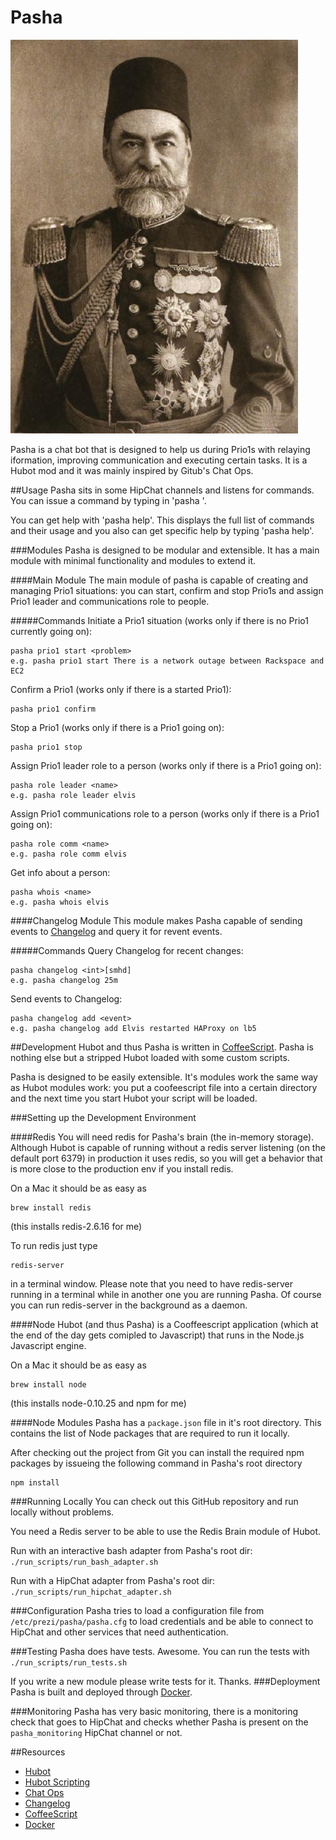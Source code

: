 # Pasha

![Smart Router](doc/pasha.jpg)

Pasha is a chat bot that is designed to help us during Prio1s with relaying iformation, improving communication and executing certain tasks. It is a Hubot mod and it was mainly inspired by Gitub's Chat Ops.

##Usage
Pasha sits in some HipChat channels and listens for commands. You can issue a command by typing in 'pasha <command>'.

You can get help with 'pasha help'. This displays the full list of commands and their usage and you also can get specific help by typing 'pasha <command> help'.

###Modules
Pasha is designed to be modular and extensible. It has a main module with minimal functionality and modules to extend it.

####Main Module
The main module of pasha is capable of creating and managing Prio1 situations: you can start, confirm and stop Prio1s and assign Prio1 leader and communications role to people.

#####Commands
Initiate a Prio1 situation (works only if there is no Prio1 currently going on):
       
    pasha prio1 start <problem>
    e.g. pasha prio1 start There is a network outage between Rackspace and EC2

Confirm a Prio1 (works only if there is a started Prio1):

    pasha prio1 confirm


Stop a Prio1 (works only if there is a Prio1 going on):

    pasha prio1 stop

Assign Prio1 leader role to a person (works only if there is a Prio1 going on):

    pasha role leader <name>
    e.g. pasha role leader elvis

Assign Prio1 communications role to a person (works only if there is a Prio1 going on):

    pasha role comm <name>
    e.g. pasha role comm elvis

Get info about a person:

    pasha whois <name>
    e.g. pasha whois elvis

####Changelog Module
This module makes Pasha capable of sending events to [Changelog](https://changelog.prezi.com) and query it for revent events.

#####Commands
Query Changelog for recent changes:

    pasha changelog <int>[smhd]
    e.g. pasha changelog 25m
 	
Send events to Changelog:

    pasha changelog add <event>
    e.g. pasha changelog add Elvis restarted HAProxy on lb5

##Development
Hubot and thus Pasha is written in [CoffeeScript](http://coffeescript.org/). Pasha is nothing else but a stripped Hubot loaded with some custom scripts.

Pasha is designed to be easily extensible. It's modules work the same way as Hubot modules work: you put a coofeescript file into a certain directory and the next time you start Hubot your script will be loaded.

###Setting up the Development Environment

####Redis
You will need redis for Pasha's brain (the in-memory storage). Although Hubot is capable of running without a redis server listening (on the default port 6379) in production it uses redis, so you will get a behavior that is more close to the production env if you install redis.

On a Mac it should be as easy as

    brew install redis
(this installs redis-2.6.16 for me)

To run redis just type

    redis-server
    
in a terminal window. Please note that you need to have redis-server running in a terminal while in another one you are running Pasha. Of course you can run redis-server in the background as a daemon.

####Node
Hubot (and thus Pasha) is a Cooffeescript application (which at the end of the day gets comipled to Javascript) that runs in the Node.js Javascript engine.

On a Mac it should be as easy as

    brew install node
(this installs node-0.10.25 and npm for me)

####Node Modules
Pasha has a `package.json` file in it's root directory. This contains the list of Node packages that are required to run it locally.

After checking out the project from Git you can install the required npm packages by issueing the following command in Pasha's root directory

    npm install

###Running Locally
You can check out this GitHub repository and run locally without problems.

You need a Redis server to be able to use the Redis Brain module of Hubot.

Run with an interactive bash adapter from Pasha's root dir: `./run_scripts/run_bash_adapter.sh`

Run with a HipChat adapter from Pasha's root dir: `./run_scripts/run_hipchat_adapter.sh`

###Configuration
Pasha tries to load a configuration file from `/etc/prezi/pasha/pasha.cfg` to load credentials and be able to connect to HipChat and other services that need authentication.

###Testing
Pasha does have tests. Awesome. You can run the tests with `./run_scripts/run_tests.sh`

If you write a new module please write tests for it. Thanks.
###Deployment
Pasha is built and deployed through [Docker](https://www.docker.com/).

###Monitoring
Pasha has very basic monitoring, there is a monitoring check that goes to HipChat and checks whether Pasha is present on the `pasha_monitoring` HipChat channel or not.

##Resources
   * [Hubot](https://hubot.github.com/)
   * [Hubot Scripting](https://github.com/github/hubot/blob/master/docs/scripting.md)
   * [Chat Ops](https://www.youtube.com/watch?v=NST3u-GjjFw)
   * [Changelog](https://changelog.prezi.com)
   * [CoffeeScript](http://coffeescript.org/)
   * [Docker](https://www.docker.com/)